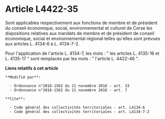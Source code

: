# Article L4422-35

Sont applicables respectivement aux fonctions de membre et de président du       conseil économique, social, environnemental
et culturel de Corse les dispositions relatives aux mandats de membre et de président de conseil économique, social et
environnemental régional telles qu'elles sont prévues aux articles L. 4134-6 à L. 4134-7-2. 

Pour l'application de l'article L. 4134-7, les mots : " les articles L. 4135-16 et L. 4135-17 " sont remplacés par les mots :
" l'article L. 4422-46 ".

**Liens relatifs à cet article**

	**Modifié par**:

	  - Ordonnance n°2016-1562 du 21 novembre 2016 - art. 33
	  - Ordonnance n°2016-1562 du 21 novembre 2016 - art. 7

	**Cite**:

	  - Code général des collectivités territoriales - art. L4134-6
	  - Code général des collectivités territoriales - art. L4134-7-2

